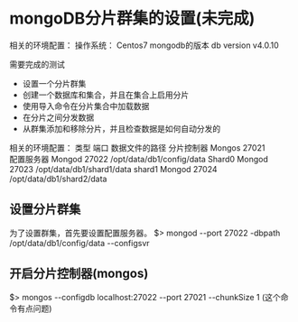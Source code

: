 # mongoDB分片群集的设置(未完成)

相关的环境配置：
操作系统： Centos7 
mongodb的版本  db version v4.0.10

需要完成的测试
* 设置一个分片群集
* 创建一个数据库和集合，并且在集合上启用分片
* 使用导入命令在分片集合中加载数据
* 在分片之间分发数据
* 从群集添加和移除分片，并且检查数据是如何自动分发的


相关的环境配置：
			类型		端口		数据文件的路径
分片控制器	Mongos	27021	
配置服务器	Mongod  27022 	/opt/data/db1/config/data
Shard0		Mongod  27023    /opt/data/db1/shard1/data
shard1  	Mongod  27024    /opt/data/db1/shard2/data							

## 设置分片群集
为了设置群集，首先要设置配置服务器。
$> mongod --port 27022 -dbpath /opt/data/db1/config/data --configsvr

## 开启分片控制器(mongos)
$> mongos --configdb localhost:27022 --port 27021 --chunkSize 1  (这个命令有点问题)


